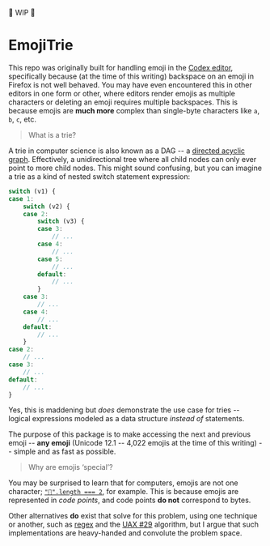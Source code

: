 🚧 WIP 🚧

# EmojiTrie

This repo was originally built for handling emoji in the [Codex editor](), specifically because (at the time of this writing) backspace on an emoji in Firefox is not well behaved. You may have even encountered this in other editors in one form or other, where editors render emojis as multiple characters or deleting an emoji requires multiple backspaces. This is because emojis are **much more** complex than single-byte characters like `a`, `b`, `c`, etc.

> What is a trie?

A trie in computer science is also known as a DAG -- a [directed acyclic graph](). Effectively, a unidirectional tree where all child nodes can only ever point to more child nodes. This might sound confusing, but you can imagine a trie as a kind of nested switch statement expression:

```js
switch (v1) {
case 1:
	switch (v2) {
	case 2:
		switch (v3) {
		case 3:
			// ...
		case 4:
			// ...
		case 5:
			// ...
		default:
			// ...
		}
	case 3:
		// ...
	case 4:
		// ...
	default:
		// ...
	}
case 2:
	// ...
case 3:
	// ...
default:
	// ...
}
```

Yes, this is maddening but *does* demonstrate the use case for tries -- logical expressions modeled as a data structure _instead of_ statements.

The purpose of this package is to make accessing the next and previous emoji -- **any emoji** (Unicode 12.1 -- 4,022 emojis at the time of this writing) -- simple and as fast as possible.

> Why are emojis ‘special’?

You may be surprised to learn that for computers, emojis are not one character; [`"💩".length === 2`](), for example. This is because emojis are represented in *code points*, and code points **do not** correspond to bytes. 

Other alternatives **do** exist that solve for this problem, using one technique or another, such as [regex]() and the [UAX #29]() algorithm, but I argue that such implementations are heavy-handed and convolute the problem space.
